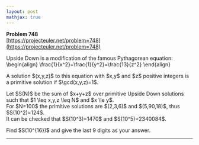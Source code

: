```yaml
---
layout: post
mathjax: true
---
```

**Problem 748**  
[https://projecteuler.net/problem=748](https://projecteuler.net/problem=748)

<p>
Upside Down is a modification of the famous Pythagorean equation:
\begin{align}
\frac{1}{x^2}+\frac{1}{y^2}=\frac{13}{z^2}
\end{align}
</p>
<p>
A solution $(x,y,z)$  to this equation with $x,y$ and $z$ positive integers is a primitive solution if $\gcd(x,y,z)=1$.
</p>
<p>
Let $S(N)$ be the sum of $x+y+z$ over primitive Upside Down solutions such that $1 \leq x,y,z \leq N$ and $x \le y$. <br />
For $N=100$ the primitive solutions are $(2,3,6)$ and $(5,90,18)$, thus $S(10^2)=124$.<br />
It can be checked that $S(10^3)=1470$ and $S(10^5)=2340084$.
</p>
<p>
Find $S(10^{16})$ and give the last 9 digits as your answer.
</p>

---

